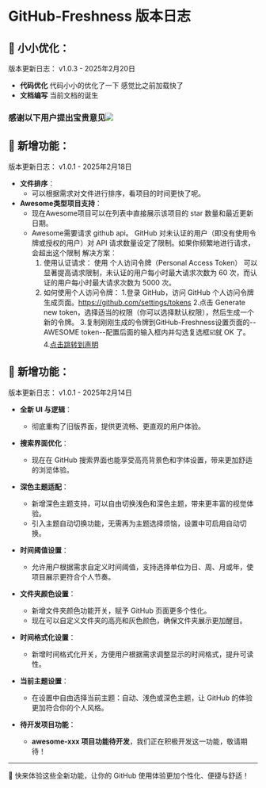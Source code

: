 # GitHub-Freshness 版本日志

## 🌟 **小小优化**：
版本更新日志： v1.0.3 - 2025年2月20日
- **代码优化**
代码小小的优化了一下 感觉比之前加载快了
- **文档编写**
当前文档的诞生

### 感谢以下用户提出宝贵意见![](https://cloud.rational-stars.top/file/1737871487056.png)

## 🌟 **新增功能**：
版本更新日志： v1.0.1 - 2025年2月18日
- **文件排序**：
  - 可以根据需求对文件进行排序，看项目的时间更快了呢。
- **Awesome类型项目支持**：
  - 现在Awesome项目可以在列表中直接展示该项目的 star 数量和最近更新日期。
  - Awesome需要请求 github api。 GitHub 对未认证的用户（即没有使用令牌或授权的用户）对 API 请求数量设定了限制。如果你频繁地进行请求，会超出这个限制
  解决方案：
    1.	使用认证请求：
    使用 个人访问令牌（Personal Access Token） 可以显著提高请求限制，未认证的用户每小时最大请求次数为 60 次，而认证的用户每小时最大请求次数为 5000 次。
    2.  如何使用个人访问令牌：
    1.登录 GitHub，访问 GitHub 个人访问令牌生成页面。https://github.com/settings/tokens
    2.点击 Generate new token，选择适当的权限（你可以选择默认权限），然后生成一个新的令牌。
    3.复制刚刚生成的令牌到GitHub-Freshness设置页面的--AWESOME token--配置后面的输入框内并勾选复选框☑️就 OK 了。
  4.[点击跳转到声明](#声明)


## 🌟 **新增功能**：
版本更新日志： v1.0.1 - 2025年2月14日
- **全新 UI 与逻辑**：
  - 彻底重构了旧版界面，提供更流畅、更直观的用户体验。

- **搜索界面优化**：
  - 现在在 GitHub 搜索界面也能享受高亮背景色和字体设置，带来更加舒适的浏览体验。

- **深色主题适配**：
  - 新增深色主题支持，可以自由切换浅色和深色主题，带来更丰富的视觉体验。
  - 引入主题自动切换功能，无需再为主题选择烦恼，设置中可启用自动切换。

- **时间阈值设置**：
  - 允许用户根据需求自定义时间阈值，支持选择单位为日、周、月或年，使项目展示更符合个人节奏。

- **文件夹颜色设置**：
  - 新增文件夹颜色功能开关，赋予 GitHub 页面更多个性化。
  - 现在可以自定义文件夹的高亮和灰色颜色，确保文件夹展示更加醒目。

- **时间格式化设置**：
  - 新增时间格式化开关，方便用户根据需求调整显示的时间格式，提升可读性。

- **当前主题设置**：
  - 在设置中自由选择当前主题：自动、浅色或深色主题，让 GitHub 的体验更加符合你的个人风格。

- **待开发项目功能**：
  - **awesome-xxx 项目功能待开发**，我们正在积极开发这一功能，敬请期待！

---

🎉 快来体验这些全新功能，让你的 GitHub 使用体验更加个性化、便捷与舒适！